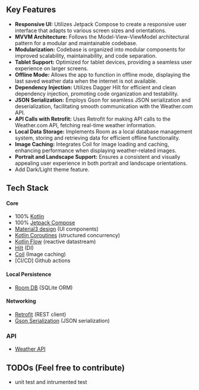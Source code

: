 
## Key Features

- **Responsive UI:** Utilizes Jetpack Compose to create a responsive user interface that adapts to various screen sizes and orientations.
- **MVVM Architecture:** Follows the Model-View-ViewModel architectural pattern for a modular and maintainable codebase.
- **Modularization:** Codebase is organized into modular components for improved scalability, maintainability, and code separation.
- **Tablet Support:** Optimized for tablet devices, providing a seamless user experience on larger screens.
- **Offline Mode:** Allows the app to function in offline mode, displaying the last saved weather data when the internet is not available.
- **Dependency Injection:** Utilizes Dagger Hilt for efficient and clean dependency injection, promoting code organization and testability.
- **JSON Serialization:** Employs Gson for seamless JSON serialization and deserialization, facilitating smooth communication with the Weather.com API.
- **API Calls with Retrofit:** Uses Retrofit for making API calls to the Weather.com API, fetching real-time weather information.
- **Local Data Storage:** Implements Room as a local database management system, storing and retrieving data for efficient offline functionality.
- **Image Caching:** Integrates Coil for image loading and caching, enhancing performance when displaying weather-related images.
- **Portrait and Landscape Support:** Ensures a consistent and visually appealing user experience in both portrait and landscape orientations.
- Add Dark/Light theme feature.


## Tech Stack

#### Core

- 100% [Kotlin](https://kotlinlang.org/)
- 100% [Jetpack Compose](https://developer.android.com/jetpack/compose)
- [Material3 design](https://m3.material.io/) (UI components)
- [Kotlin Coroutines](https://kotlinlang.org/docs/coroutines-overview.html) (structured concurrency)
- [Kotlin Flow](https://kotlinlang.org/docs/flow.html) (reactive datastream)
- [Hilt](https://dagger.dev/hilt/) (DI)
- [Coil](https://coil-kt.github.io/coil/) (Image caching)
- [CI/CD] Github actions

#### Local Persistence
- [Room DB](https://developer.android.com/training/data-storage/room) (SQLite ORM)

#### Networking
- [Retrofit](https://square.github.io/retrofit/) (REST client)
- [Gson Serialization](https://github.com/google/gson) (JSON serialization)

### API
- [Weather API](https://www.weatherapi.com/)


## TODOs (Feel free to contribute)
- unit test and intrumented test

